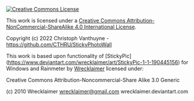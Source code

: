 [![Creative Commons License](https://i.creativecommons.org/l/by-nc-sa/4.0/88x31.png)](http://creativecommons.org/licenses/by-nc-sa/4.0/)

This work is licensed under a [Creative Commons Attribution-NonCommercial-ShareAlike 4.0 International License](http://creativecommons.org/licenses/by-nc-sa/4.0/).

Copyright (c) 2022 Christoph Vanthuyne - https://github.com/CTHRU/StickyPhotoWall

This work is based upon functionality of [StickyPic] (https://www.deviantart.com/wrecklaimer/art/StickyPic-1-1-190445156) for Windows and Rainmeter by [Wrecklaimer](https://www.deviantart.com/wrecklaimer) licensed under:

Creative Commons Attribution-Noncommercial-Share Alike 3.0 Generic

(c) 2010 Wrecklaimer
wrecklaimer@gmail.com
wrecklaimer.deviantart.com